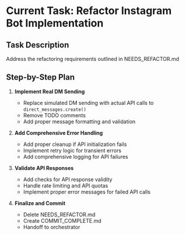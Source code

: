 # Current Task: Refactor Instagram Bot Implementation

## Task Description
Address the refactoring requirements outlined in NEEDS_REFACTOR.md

## Step-by-Step Plan

1. **Implement Real DM Sending**
   - Replace simulated DM sending with actual API calls to `direct_messages.create()`
   - Remove TODO comments
   - Add proper message formatting and validation

2. **Add Comprehensive Error Handling**
   - Add proper cleanup if API initialization fails
   - Implement retry logic for transient errors
   - Add comprehensive logging for API failures

3. **Validate API Responses**
   - Add checks for API response validity
   - Handle rate limiting and API quotas
   - Implement proper error messages for failed API calls

4. **Finalize and Commit**
   - Delete NEEDS_REFACTOR.md
   - Create COMMIT_COMPLETE.md
   - Handoff to orchestrator